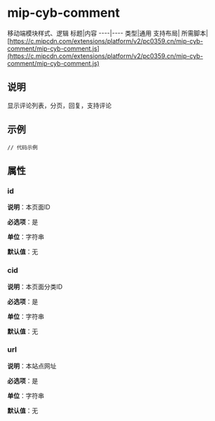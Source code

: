 # mip-cyb-comment
移动端模块样式、逻辑
标题|内容
----|----
类型|通用
支持布局|
所需脚本| [https://c.mipcdn.com/extensions/platform/v2/pc0359.cn/mip-cyb-comment/mip-cyb-comment.js](https://c.mipcdn.com/extensions/platform/v2/pc0359.cn/mip-cyb-comment/mip-cyb-comment.js)

## 说明

显示评论列表，分页，回复，支持评论

## 示例

<mip-cyb-comment id="{$id}" cid="{$cid}" url="https://www.xxx.com"></mip-cyb-comment>

```
// 代码示例
```

## 属性

### id

**说明**：本页面ID

**必选项**：是

**单位**：字符串

**默认值**：无

### cid

**说明**：本页面分类ID

**必选项**：是

**单位**：字符串

**默认值**：无

### url

**说明**：本站点网址

**必选项**：是

**单位**：字符串

**默认值**：无